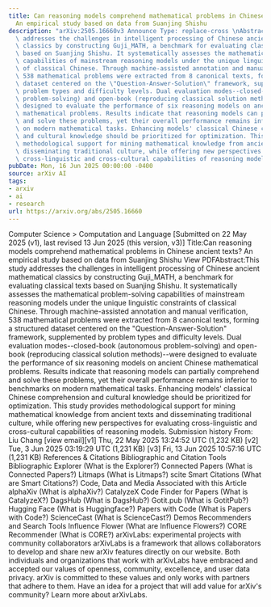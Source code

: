 ```yaml
---
title: Can reasoning models comprehend mathematical problems in Chinese ancient texts?
  An empirical study based on data from Suanjing Shishu
description: "arXiv:2505.16660v3 Announce Type: replace-cross \nAbstract: This study\
  \ addresses the challenges in intelligent processing of Chinese ancient mathematical\
  \ classics by constructing Guji_MATH, a benchmark for evaluating classical texts\
  \ based on Suanjing Shishu. It systematically assesses the mathematical problem-solving\
  \ capabilities of mainstream reasoning models under the unique linguistic constraints\
  \ of classical Chinese. Through machine-assisted annotation and manual verification,\
  \ 538 mathematical problems were extracted from 8 canonical texts, forming a structured\
  \ dataset centered on the \"Question-Answer-Solution\" framework, supplemented by\
  \ problem types and difficulty levels. Dual evaluation modes--closed-book (autonomous\
  \ problem-solving) and open-book (reproducing classical solution methods)--were\
  \ designed to evaluate the performance of six reasoning models on ancient Chinese\
  \ mathematical problems. Results indicate that reasoning models can partially comprehend\
  \ and solve these problems, yet their overall performance remains inferior to benchmarks\
  \ on modern mathematical tasks. Enhancing models' classical Chinese comprehension\
  \ and cultural knowledge should be prioritized for optimization. This study provides\
  \ methodological support for mining mathematical knowledge from ancient texts and\
  \ disseminating traditional culture, while offering new perspectives for evaluating\
  \ cross-linguistic and cross-cultural capabilities of reasoning models."
pubDate: Mon, 16 Jun 2025 00:00:00 -0400
source: arXiv AI
tags:
- arxiv
- ai
- research
url: https://arxiv.org/abs/2505.16660
---
```


Computer Science > Computation and Language
[Submitted on 22 May 2025 (v1), last revised 13 Jun 2025 (this version, v3)]
Title:Can reasoning models comprehend mathematical problems in Chinese ancient texts? An empirical study based on data from Suanjing Shishu
View PDFAbstract:This study addresses the challenges in intelligent processing of Chinese ancient mathematical classics by constructing Guji_MATH, a benchmark for evaluating classical texts based on Suanjing Shishu. It systematically assesses the mathematical problem-solving capabilities of mainstream reasoning models under the unique linguistic constraints of classical Chinese. Through machine-assisted annotation and manual verification, 538 mathematical problems were extracted from 8 canonical texts, forming a structured dataset centered on the "Question-Answer-Solution" framework, supplemented by problem types and difficulty levels. Dual evaluation modes--closed-book (autonomous problem-solving) and open-book (reproducing classical solution methods)--were designed to evaluate the performance of six reasoning models on ancient Chinese mathematical problems. Results indicate that reasoning models can partially comprehend and solve these problems, yet their overall performance remains inferior to benchmarks on modern mathematical tasks. Enhancing models' classical Chinese comprehension and cultural knowledge should be prioritized for optimization. This study provides methodological support for mining mathematical knowledge from ancient texts and disseminating traditional culture, while offering new perspectives for evaluating cross-linguistic and cross-cultural capabilities of reasoning models.
Submission history
From: Liu Chang [view email][v1] Thu, 22 May 2025 13:24:52 UTC (1,232 KB)
[v2] Tue, 3 Jun 2025 03:19:29 UTC (1,231 KB)
[v3] Fri, 13 Jun 2025 10:57:16 UTC (1,231 KB)
References & Citations
Bibliographic and Citation Tools
Bibliographic Explorer (What is the Explorer?)
Connected Papers (What is Connected Papers?)
Litmaps (What is Litmaps?)
scite Smart Citations (What are Smart Citations?)
Code, Data and Media Associated with this Article
alphaXiv (What is alphaXiv?)
CatalyzeX Code Finder for Papers (What is CatalyzeX?)
DagsHub (What is DagsHub?)
Gotit.pub (What is GotitPub?)
Hugging Face (What is Huggingface?)
Papers with Code (What is Papers with Code?)
ScienceCast (What is ScienceCast?)
Demos
Recommenders and Search Tools
Influence Flower (What are Influence Flowers?)
CORE Recommender (What is CORE?)
arXivLabs: experimental projects with community collaborators
arXivLabs is a framework that allows collaborators to develop and share new arXiv features directly on our website.
Both individuals and organizations that work with arXivLabs have embraced and accepted our values of openness, community, excellence, and user data privacy. arXiv is committed to these values and only works with partners that adhere to them.
Have an idea for a project that will add value for arXiv's community? Learn more about arXivLabs.